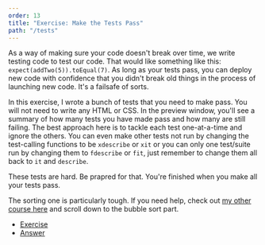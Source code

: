 ```yaml
---
order: 13
title: "Exercise: Make the Tests Pass"
path: "/tests"
---
```


As a way of making sure your code doesn't break over time, we write testing code to test our code. That would like something like this: `expect(addTwo(5)).toEqual(7)`. As long as your tests pass, you can deploy new code with confidence that you didn't break old things in the process of launching new code. It's a failsafe of sorts.

In this exercise, I wrote a bunch of tests that you need to make pass. You will not need to write any HTML or CSS. In the preview window, you'll see a summary of how many tests you have made pass and how many are still failing. The best approach here is to tackle each test one-at-a-time and ignore the others. You can even make other tests not run by changing the test-calling functions to be `xdescribe` or `xit` or you can only one test/suite run by changing them to `fdescribe` or `fit`, just remember to change them all back to `it` and `describe`.

These tests are hard. Be prapred for that. You're finished when you make all your tests pass.

The sorting one is particularly tough. If you need help, check out [my other course here][cs] and scroll down to the bubble sort part.

- [Exercise][exercise]
- [Answer][answer]

[exercise]: https://codepen.io/btholt/pen/QZKxRw?editors=0010
[answer]: https://codepen.io/btholt/pen/xyEajx?editors=0010
[cs]: https://btholt.github.io/four-semesters-of-cs/
